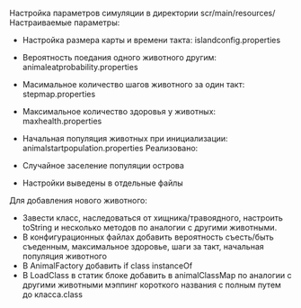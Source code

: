 Настройка параметров симуляции в директории scr/main/resources/ Настраиваемые параметры:

- Настройка размера карты и времени такта: islandconfig.properties
- Вероятность поедания одного животного другим: animaleatprobability.properties
- Масимальное количество шагов животного за один такт: stepmap.properties
- Максимальное количество здоровья у животных: maxhealth.properties
- Начальная популяция животных при инициализации: animalstartpopulation.properties
Реализовано:

- Случайное заселение популяции острова
- Настройки выведены в отдельные файлы

Для добавления нового животного:

- Завести класс, наследоваться от хищника/травоядного, настроить toString и несколько методов по аналогии с другими животными.
- В конфигурационных файлах добавить вероятность съесть/быть съеденным, максимальное здоровье, шаги за такт, начальная популяция животного
- В AnimalFactory добавить if class instanceOf
- В LoadClass в статик блоке добавить в animalClassMap по аналогии с другими животными мэппинг короткого названия с полным путем до класса.class